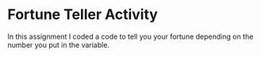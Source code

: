# Fortune Teller Activity
In this assignment I coded a code to tell you your fortune depending on the number you put in the variable.
